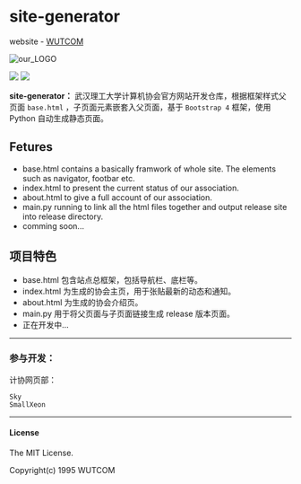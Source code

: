 # site-generator

website - [WUTCOM](https://wutcom.club)

![our_LOGO](https://avatars3.githubusercontent.com/u/40829206?s=400&u=9c41875ca0ee5532d15aebacc4b16b125de83444&v=4)

![](https://img.shields.io/github/license/mashape/apistatus.svg)
![](https://img.shields.io/badge/alpha-0.0.1-blue.svg)

**site-generator：** 武汉理工大学计算机协会官方网站开发仓库，根据框架样式父页面 `base.html` ，子页面元素嵌套入父页面，基于 `Bootstrap 4` 框架，使用 Python 自动生成静态页面。

## Fetures

- base.html contains a basically framwork of whole site. The elements such as navigator, footbar etc.
- index.html to present the current status of our association.
- about.html to give a full account of our association.
- main.py running to link all the html files together and output release site into release directory.
- comming soon...

## 项目特色

- base.html 包含站点总框架，包括导航栏、底栏等。
- index.html 为生成的协会主页，用于张贴最新的动态和通知。
- about.html 为生成的协会介绍页。
- main.py 用于将父页面与子页面链接生成 release 版本页面。
- 正在开发中...

---

### 参与开发：

计协网页部：

    Sky
    SmallXeon

---

#### License

The MIT License.

Copyright(c) 1995 WUTCOM
